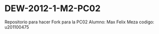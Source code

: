 DEW-2012-1-M2-PC02
==================

Repositorio para hacer Fork para la PC02
Alumno: Max Felix Meza
codigo: u201100475